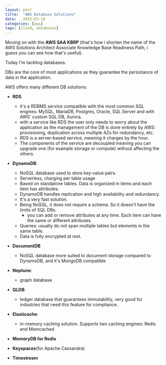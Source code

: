 ```yaml
---
layout: post
title:  "AWS Database Solutions"
date:   2025-03-10
categories: [aws]
tags: [cloud, databases]
---
```

Moving on with the **AWS SAA KBRP** (that's how i shorten the name of the AWS Solutions Architect Associate Knowledge Base Readiness Path, i guess you can see how that's useful).

Today I'm tackling databases.

DBs are the core of most applications as they guarantee the persistance of data in the application.

AWS offers many different DB solutions:

- **RDS**
  - it's a RDBMS service compatible with the most common SQL engines: MySQL, MariaDB, Postgres, Oracle, SQL Server and with AWS' custom SQL DB, Aurora.
  - with a service like RDS the user only needs to worry about the application as the management of the DB is done entirely by AWS: provisioning, duplication across multiple AZs for redundancy, etc.
  - RDS is a server-based service, meaning it charges by the hour.
  - The components of the service are decoupled meaning you can upgrade one (for example storage or compute) without affecting the others.

- **DynamoDB**:
  - NoSQL database used to store key-value pairs.
  - Serverless, charging per table usage
  - Based on standalone tables. Data is organized in items and each item has attributes.
  - DynamoDB handles replication and high availability and redundancy.
  - It's a very fast solution.
  - Being NoSQL, it does not require a schema. So it doesn't have the limits of SQL DBs.
    - you can add or remove attributes at any time. Each item can have the same or different attributes.
  - Queries: usually do not span multiple tables but elements in the same table.
  - Data is fully encrypted at rest.

- **DocumentDB**
  - NoSQL database more suited to document storage compared to DynamoDB, and it's MongoDB compatible

- **Neptune**:
  - graph database

- **QLDB**:
  - ledger database that guarantees immutability, very good for industries that need this feature for compliance.

- **Elasticache**:
  - in-memory caching solution. Supports two caching engines: Redis and Memcached

- **MemoryDB for Redis**

- **Keyspaces**(for Apache Cassandra)

- **Timestream**
